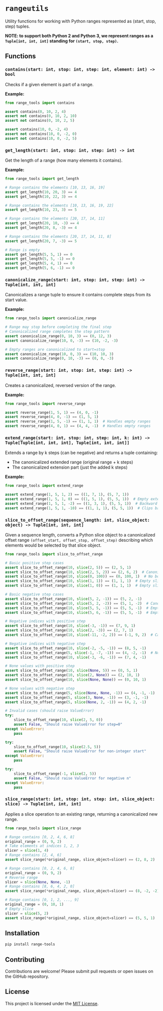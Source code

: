 # `rangeutils`

Utility functions for working with Python ranges represented as (start, stop, step) tuples.

**NOTE: to support both Python 2 and Python 3, we represent ranges as a `Tuple[int, int, int]` standing
for `(start, stop, step)`.**

## Functions

### `contains(start: int, stop: int, step: int, element: int) -> bool`

Checks if a given element is part of a range.

**Example:**

```python
from range_tools import contains

assert contains(0, 10, 2, 4)
assert not contains(0, 10, 2, 10)
assert not contains(0, 10, 2, 5)

assert contains(10, 0, -2, 4)
assert not contains(10, 0, -2, 0)
assert not contains(10, 0, -2, 5)
```

### `get_length(start: int, stop: int, step: int) -> int`

Get the length of a range (how many elements it contains).

**Example:**

```python
from range_tools import get_length

# Range contains the elements [10, 13, 16, 19]
assert get_length(10, 20, 3) == 4
assert get_length(10, 22, 3) == 4

# Range contains the elements [10, 13, 16, 19, 22]
assert get_length(10, 23, 3) == 5

# Range contains the elements [20, 17, 14, 11]
assert get_length(20, 10, -3) == 4
assert get_length(20, 8, -3) == 4

# Range contains the elements [20, 17, 14, 11, 8]
assert get_length(20, 7, -3) == 5

# Range is empty
assert get_length(5, 5, 1) == 0
assert get_length(5, 5, -1) == 0
assert get_length(5, 4, 1) == 0
assert get_length(5, 6, -1) == 0
```

### `canonicalize_range(start: int, stop: int, step: int) -> Tuple[int, int, int]`

Canonicalizes a range tuple to ensure it contains complete steps from its start value.

**Example:**

```python
from range_tools import canonicalize_range

# Range may stop before completing the final step
# Canonicalized range completes the step pattern
assert canonicalize_range(0, 10, 3) == (0, 12, 3)
assert canonicalize_range(10, 0, -3) == (10, -2, -3)

# Empty ranges are canonicalized to start=stop
assert canonicalize_range(10, 0, 3) == (10, 10, 3)
assert canonicalize_range(0, 10, -3) == (0, 0, -3)
```

### `reverse_range(start: int, stop: int, step: int) -> Tuple[int, int, int]`

Creates a canonicalized, reversed version of the range.

**Example:**

```python
from range_tools import reverse_range

assert reverse_range(1, 5, 1) == (4, 0, -1)
assert reverse_range(4, 0, -1) == (1, 5, 1)
assert reverse_range(1, 5, -1) == (1, 1, 1)  # Handles empty ranges
assert reverse_range(4, 0, 1) == (4, 4, -1)  # Handles empty ranges
```

### `extend_range(start: int, stop: int, step: int, k: int) -> Tuple[Tuple[int, int, int], Tuple[int, int, int]]`

Extends a range by k steps (can be negative) and returns a tuple containing:

- The canonicalized extended range (original range + k steps)
- The canonicalized extension part (just the added k steps)

**Example:**

```python
from range_tools import extend_range

assert extend_range(1, 5, 1, 2) == ((1, 7, 1), (5, 7, 1))
assert extend_range(1, 5, 1, 0) == ((1, 5, 1), (5, 5, 1))  # Empty extension
assert extend_range(1, 5, 1, -2) == ((1, 3, 1), (5, 5, 1))  # Backward extension
assert extend_range(1, 5, 1, -10) == ((1, 1, 1), (5, 5, 1))  # Clips backward extensions that go too far
```

### `slice_to_offset_range(sequence_length: int, slice_object: object) -> Tuple[int, int, int]`

Given a sequence length, converts a Python slice object to a canonicalized offset range
`(offset_start, offset_stop, offset_step)` describing which elements would be selected by that slice object.

```python
from range_tools import slice_to_offset_range

# Basic positive step cases
assert slice_to_offset_range(10, slice(2, 5)) == (2, 5, 1)
assert slice_to_offset_range(10, slice(2, 5, 2)) == (2, 6, 2)  # Canonicalized
assert slice_to_offset_range(10, slice(0, 100)) == (0, 100, 1)  # No bound checking
assert slice_to_offset_range(10, slice(1, 1)) == (1, 1, 1)  # Empty slice
assert slice_to_offset_range(10, slice(1, 0)) == (1, 1, 1)  # Empty slice, canonicalized

# Basic negative step cases
assert slice_to_offset_range(10, slice(5, 2, -1)) == (5, 2, -1)
assert slice_to_offset_range(10, slice(5, 2, -2)) == (5, 1, -2)  # Canonicalized
assert slice_to_offset_range(10, slice(5, 5, -1)) == (5, 5, -1)  # Empty slice
assert slice_to_offset_range(10, slice(5, 6, -1)) == (5, 5, -1)  # Empty slice, canonicalized

# Negative indices with positive step
assert slice_to_offset_range(10, slice(-3, -1)) == (7, 9, 1)
assert slice_to_offset_range(10, slice(2, -3)) == (2, 7, 1)
assert slice_to_offset_range(10, slice(-11, -2, 2)) == (-1, 9, 2)  # Canonicalized, no bound checking

# Negative indices with negative step
assert slice_to_offset_range(10, slice(-2, -5, -1)) == (8, 5, -1)
assert slice_to_offset_range(5, slice(-1, -7, -1)) == (4, -2, -1)  # No bound checking
assert slice_to_offset_range(10, slice(-3, -6, -1)) == (7, 4, -1)

# None values with positive step
assert slice_to_offset_range(10, slice(None, 5)) == (0, 5, 1)
assert slice_to_offset_range(10, slice(2, None)) == (2, 10, 1)
assert slice_to_offset_range(10, slice(None, None)) == (0, 10, 1)

# None values with negative step
assert slice_to_offset_range(5, slice(None, None, -1)) == (4, -1, -1)
assert slice_to_offset_range(5, slice(3, None, -1)) == (3, -1, -1)
assert slice_to_offset_range(5, slice(None, 2, -1)) == (4, 2, -1)

# Invalid cases (should raise ValueError)
try:
    slice_to_offset_range(10, slice(2, 5, 0))
    assert False, "Should raise ValueError for step=0"
except ValueError:
    pass

try:
    slice_to_offset_range(10, slice(2.5, 5))
    assert False, "Should raise ValueError for non-integer start"
except ValueError:
    pass

try:
    slice_to_offset_range(-1, slice(2, 5))
    assert False, "Should raise ValueError for negative n"
except ValueError:
    pass
```

### `slice_range(start: int, stop: int, step: int, slice_object: slice) -> Tuple[int, int, int]`

Applies a slice operation to an existing range, returning a canonicalized new range.

```python
from range_tools import slice_range

# Range contains [0, 2, 4, 6, 8]
original_range = (0, 9, 2)
# Take elements at indices 1, 2, 3
slicer = slice(1, 4)
# Range contains [2, 4, 6]
assert slice_range(*original_range, slice_object=slicer) == (2, 8, 2)

# Range contains [0, 2, 4, 6, 8]
original_range = (0, 9, 2)
# Reverse range
slicer = slice(None, None, -1)
# Range contains [8, 6, 4, 2, 0]
assert slice_range(*original_range, slice_object=slicer) == (8, -2, -2)

# Range contains [0, 1, 2, ..., 9]
original_range = (0, 10, 1)
# Empty slice
slicer = slice(5, 2)
assert slice_range(*original_range, slice_object=slicer) == (5, 5, 1)  # Empty range
```

## Installation

```bash
pip install range-tools
```

## Contributing

Contributions are welcome! Please submit pull requests or open issues on the GitHub repository.

## License

This project is licensed under the [MIT License](LICENSE).